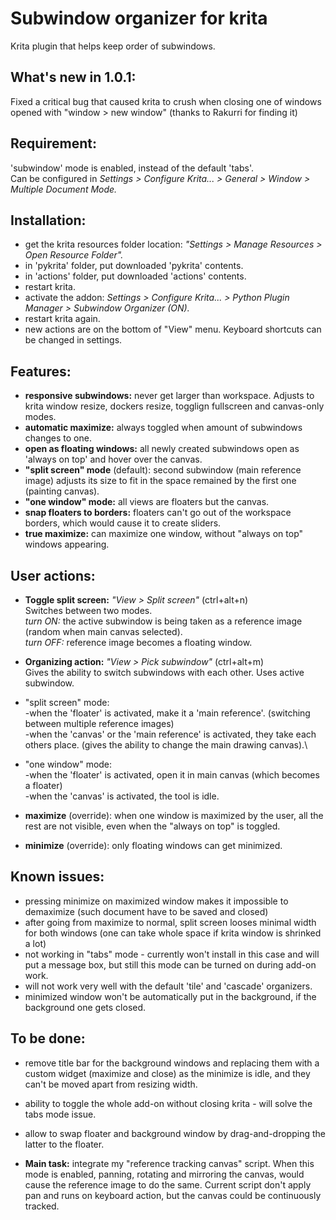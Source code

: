 # Subwindow organizer for krita
Krita plugin that helps keep order of subwindows.

## What's new in 1.0.1:
Fixed a critical bug that caused krita to crush when closing one of windows opened with "window > new window" (thanks to Rakurri for finding it)

## Requirement:
'subwindow' mode is enabled, instead of the default 'tabs'.\
Can be configured in *Settings > Configure Krita... > General > Window > Multiple Document Mode.*

## Installation:
- get the krita resources folder location: *"Settings > Manage Resources > Open Resource Folder".*
- in 'pykrita' folder, put downloaded 'pykrita' contents.
- in 'actions' folder, put downloaded 'actions' contents.
- restart krita.
- activate the addon: *Settings > Configure Krita... > Python Plugin Manager > Subwindow Organizer (ON).*
- restart krita again.
- new actions are on the bottom of "View" menu. Keyboard shortcuts can be changed in settings.

## Features:
- **responsive subwindows:** never get larger than workspace. Adjusts to krita window resize, dockers resize, togglign fullscreen and canvas-only modes.
- **automatic maximize:** always toggled when amount of subwindows changes to one.
- **open as floating windows:** all newly created subwindows open as 'always on top' and hover over the canvas.
- **"split screen" mode** (default): second subwindow (main reference image) adjusts its size to fit in the space remained by the first one (painting canvas).
- **"one window" mode:** all views are floaters but the canvas.
- **snap floaters to borders:** floaters can't go out of the workspace borders, which would cause it to create sliders.
- **true maximize:** can maximize one window, without "always on top" windows appearing.

## User actions:
- **Toggle split screen:** *"View > Split screen"* (ctrl+alt+n)\
Switches between two modes.\
*turn ON:* the active subwindow is being taken as a reference image (random when main canvas selected).\
*turn OFF:* reference image becomes a floating window.

- **Organizing action:** *"View > Pick subwindow"* (ctrl+alt+m)\
Gives the ability to switch subwindows with each other. Uses active subwindow.
- "split screen" mode:\
    -when the 'floater' is activated, make it a 'main reference'. (switching between multiple reference images)\
    -when the 'canvas' or the 'main reference' is activated, they take each others place. (gives the ability to change the main drawing canvas).\
- "one window" mode:\
    -when the 'floater' is activated, open it in main canvas (which becomes a floater)\
    -when the 'canvas' is activated, the tool is idle.
 
- **maximize** (override): when one window is maximized by the user, all the rest are not visible, even when the "always on top" is toggled.
- **minimize** (override): only floating windows can get minimized.

## Known issues:
- pressing minimize on maximized window makes it impossible to demaximize (such document have to be saved and closed)
- after going from maximize to normal, split screen looses minimal width for both windows (one can take whole space if krita window is shrinked a lot)
- not working in "tabs" mode - currently won't install in this case and will put a message box, but still this mode can be turned on during add-on work.
- will not work very well with the default 'tile' and 'cascade' organizers.
- minimized window won't be automatically put in the background, if the background one gets closed.

## To be done:
- remove title bar for the background windows and replacing them with a custom widget (maximize and close) as the minimize is idle, and they can't be moved apart from resizing width.
- ability to toggle the whole add-on without closing krita - will solve the tabs mode issue.
- allow to swap floater and background window by drag-and-dropping the latter to the floater.

- **Main task:** integrate my "reference tracking canvas" script. When this mode is enabled, panning, rotating and mirroring the canvas, would cause the reference image to do the same. Current script don't apply pan and runs on keyboard action, but the canvas could be continuously tracked.
